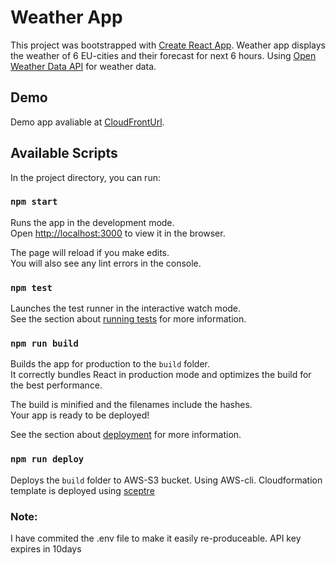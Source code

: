 # Weather App

This project was bootstrapped with [Create React App](https://github.com/facebook/create-react-app).
Weather app displays the weather of 6 EU-cities and their forecast for next 6 hours.
Using [Open Weather Data API](http://openweathermap.org/current) for weather data.

## Demo

Demo app avaliable at [CloudFrontUrl](https://d3bmo0xpxt0te.cloudfront.net).

## Available Scripts

In the project directory, you can run:

### `npm start`

Runs the app in the development mode.\
Open [http://localhost:3000](http://localhost:3000) to view it in the browser.

The page will reload if you make edits.\
You will also see any lint errors in the console.

### `npm test`

Launches the test runner in the interactive watch mode.\
See the section about [running tests](https://facebook.github.io/create-react-app/docs/running-tests) for more information.

### `npm run build`

Builds the app for production to the `build` folder.\
It correctly bundles React in production mode and optimizes the build for the best performance.

The build is minified and the filenames include the hashes.\
Your app is ready to be deployed!

See the section about [deployment](https://facebook.github.io/create-react-app/docs/deployment) for more information.

### `npm run deploy`

Deploys the `build` folder to AWS-S3 bucket. Using AWS-cli. 
Cloudformation template is deployed using [sceptre](https://sceptre.cloudreach.com/2.6.3/)

### Note:

I have commited the .env file to make it easily re-produceable. API key expires in 10days
